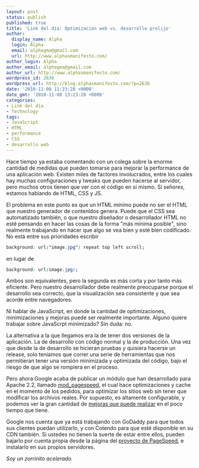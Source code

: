 ```yaml
---
layout: post
status: publish
published: true
title: 'Link del día: Optimización web vs. desarrollo prolijo'
author:
  display_name: Alpha
  login: Alpha
  email: alphagma@gmail.com
  url: http://www.alphasmanifesto.com/
author_login: Alpha
author_email: alphagma@gmail.com
author_url: http://www.alphasmanifesto.com/
wordpress_id: 2636
wordpress_url: http://blog.alphasmanifesto.com/?p=2636
date: '2010-11-08 11:23:28 +0000'
date_gmt: '2010-11-08 13:23:28 +0000'
categories:
- Link del día
- Technology
tags:
- JavaScript
- HTML
- performance
- CSS
- desarrollo web
---
```


Hace tiempo ya estaba comentando con un colega sobre la enorme cantidad de medidas que pueden tomarse para mejorar la performance de una aplicación web. Existen miles de factores involucrados, entre los cuales hay muchas configuraciones y tweaks que pueden hacerse al servidor, pero muchos otros tienen que ver con el código en sí mismo. Sí señores, estamos hablando de HTML, CSS y JS.

El problema en este punto es que un HTML mínimo puede no ser el HTML que nuestro generador de contenidos genera. Puede que el CSS sea automatizado también, o que nuestro diseñador o desarrollador HTML no esté pensando en hacer las cosas de la forma "más mínima posible", sino realmente trabajando en hacer que algo se vea bien y esté bien codificado. No está entre sus prioridades escribir

```css
background: url("image.jpg") repeat top left scroll;
```

en lugar de

```css
background: url(image.jpg);
```

Ambos son equivalentes, pero la segunda es más corta y por tanto más eficiente. Pero nuestro desarrollador debe realmente preocuparse porque el desarrollo sea correcto, que la visualización sea consistente y que sea acorde entre navegadores.

Ni hablar de JavaScript, en donde la cantidad de optimizaciones, minimizaciones y mejoras puede ser realmente importante. Alguno quiere trabajar sobre JavaScrpt minimizado? Sin duda: no.

La alternativa a la que llegamos era la de tener dos versiones de la aplicación. La de desarrollo con código normal y la de producción. Una vez que desde la de desarrollo se hicieran pruebas y quisiera hacerse un release, solo teníamos que correr una serie de herramientas que nos permitieran tener una versión minimizada y optimizada del código, bajo el riesgo de que algo se rompiera en el proceso.

Pero ahora Google acaba de publicar un módulo que han desarrollado para Apache 2.2, llamado [mod_pagespeed](http://googlewebmastercentral.blogspot.com/2010/11/make-your-websites-run-faster.html), el cual hace optimizaciones y cache en el momento de los pedidos, para optimizar los sitios web sin tener que modificar los archivos reales. Por supuesto, es altamente configurable, y podemos ver la gran cantidad de [mejoras que puede realizar](http://www.modpagespeed.com/) en el poco tiempo que tiene.

Google nos cuenta que ya está trabajando con GoDaddy para que todos sus clientes puedan utilizarlo, y con Cotendo para que esté disponible en su CDN también. Si ustedes no tienen la suerte de estar entre ellos, pueden bajarlo por cuenta propia desde la página del [proyecto de PageSpeed](http://code.google.com/speed/page-speed/download.html), e instalarlo en sus propios servidores.

_Soy un zorrinito acelerado._
